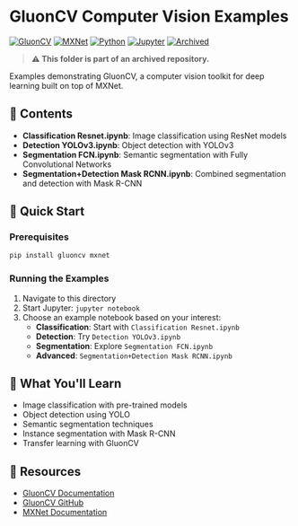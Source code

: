 # GluonCV Computer Vision Examples

[![GluonCV](https://img.shields.io/badge/GluonCV-0.10+-blue.svg)](https://cv.gluon.ai/)
[![MXNet](https://img.shields.io/badge/MXNet-1.7+-green.svg)](https://mxnet.apache.org/)
[![Python](https://img.shields.io/badge/Python-3.7+-blue.svg)](https://python.org/)
[![Jupyter](https://img.shields.io/badge/Jupyter-Notebook-orange.svg)](https://jupyter.org/)
[![Archived](https://img.shields.io/badge/status-archived-red.svg)](https://github.com/julsimon/dlnotebooks)

> **⚠️ This folder is part of an archived repository.**

Examples demonstrating GluonCV, a computer vision toolkit for deep learning built on top of MXNet.

## 📁 Contents

- **Classification Resnet.ipynb**: Image classification using ResNet models
- **Detection YOLOv3.ipynb**: Object detection with YOLOv3
- **Segmentation FCN.ipynb**: Semantic segmentation with Fully Convolutional Networks
- **Segmentation+Detection Mask RCNN.ipynb**: Combined segmentation and detection with Mask R-CNN

## 🚀 Quick Start

### Prerequisites

```bash
pip install gluoncv mxnet
```

### Running the Examples

1. Navigate to this directory
2. Start Jupyter: `jupyter notebook`
3. Choose an example notebook based on your interest:
   - **Classification**: Start with `Classification Resnet.ipynb`
   - **Detection**: Try `Detection YOLOv3.ipynb`
   - **Segmentation**: Explore `Segmentation FCN.ipynb`
   - **Advanced**: `Segmentation+Detection Mask RCNN.ipynb`

## 📖 What You'll Learn

- Image classification with pre-trained models
- Object detection using YOLO
- Semantic segmentation techniques
- Instance segmentation with Mask R-CNN
- Transfer learning with GluonCV

## 🔗 Resources

- [GluonCV Documentation](https://cv.gluon.ai/)
- [GluonCV GitHub](https://github.com/dmlc/gluon-cv)
- [MXNet Documentation](https://mxnet.apache.org/versions/1.9.1/) 
